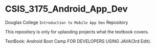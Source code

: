 # CSIS_3175_Android_App_Dev
Douglas College `Introduction to Mobile App Dev` Repository


This repository is only for uplaoding projects what the textbook covers.

TextBook: Android Boot Camp FOR DEVELOPERS USING JAVA(3rd Edit).

